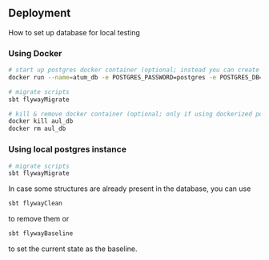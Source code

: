 ## Deployment

How to set up database for local testing

### Using Docker

```zsh
# start up postgres docker container (optional; instead you can create atum_db on your local postgres instance)
docker run --name=atum_db -e POSTGRES_PASSWORD=postgres -e POSTGRES_DB=atum_db -p 5432:5432 -d postgres:16

# migrate scripts
sbt flywayMigrate

# kill & remove docker container (optional; only if using dockerized postgres instance)
docker kill aul_db
docker rm aul_db
```

### Using local postgres instance

```zsh
# migrate scripts
sbt flywayMigrate
```

In case some structures are already present in the database, you can use
```zsh
sbt flywayClean 
```
to remove them or 
```zsh
sbt flywayBaseline 
```
to set the current state as the baseline.